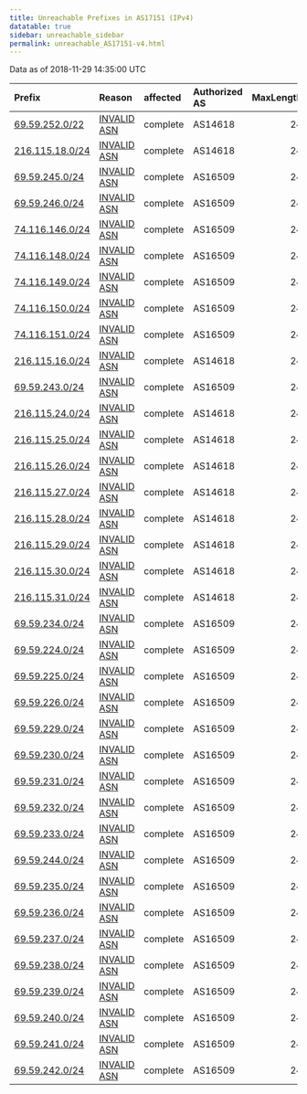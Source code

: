 ```yaml
---
title: Unreachable Prefixes in AS17151 (IPv4)
datatable: true
sidebar: unreachable_sidebar
permalink: unreachable_AS17151-v4.html
---
```


Data as of 2018-11-29 14:35:00 UTC


<div class="datatable-begin"></div>

| Prefix                                                   | Reason                                                                                                 | affected   | Authorized AS   |   MaxLength | Anchor                           |   unreachable /24s |
|:---------------------------------------------------------|:-------------------------------------------------------------------------------------------------------|:-----------|:----------------|------------:|:---------------------------------|-------------------:|
| [69.59.252.0/22](https://stat.ripe.net/69.59.252.0/22)   | [INVALID ASN](https://rpki-validator.ripe.net/announcement-preview?asn=AS17151&prefix=69.59.252.0/22)  | complete   | AS14618         |          24 | [ARIN](unreachable_ARIN-v4.html) |                  4 |
| [216.115.18.0/24](https://stat.ripe.net/216.115.18.0/24) | [INVALID ASN](https://rpki-validator.ripe.net/announcement-preview?asn=AS17151&prefix=216.115.18.0/24) | complete   | AS14618         |          24 | [ARIN](unreachable_ARIN-v4.html) |                  1 |
| [69.59.245.0/24](https://stat.ripe.net/69.59.245.0/24)   | [INVALID ASN](https://rpki-validator.ripe.net/announcement-preview?asn=AS17151&prefix=69.59.245.0/24)  | complete   | AS16509         |          24 | [ARIN](unreachable_ARIN-v4.html) |                  1 |
| [69.59.246.0/24](https://stat.ripe.net/69.59.246.0/24)   | [INVALID ASN](https://rpki-validator.ripe.net/announcement-preview?asn=AS17151&prefix=69.59.246.0/24)  | complete   | AS16509         |          24 | [ARIN](unreachable_ARIN-v4.html) |                  1 |
| [74.116.146.0/24](https://stat.ripe.net/74.116.146.0/24) | [INVALID ASN](https://rpki-validator.ripe.net/announcement-preview?asn=AS17151&prefix=74.116.146.0/24) | complete   | AS16509         |          24 | [ARIN](unreachable_ARIN-v4.html) |                  1 |
| [74.116.148.0/24](https://stat.ripe.net/74.116.148.0/24) | [INVALID ASN](https://rpki-validator.ripe.net/announcement-preview?asn=AS17151&prefix=74.116.148.0/24) | complete   | AS16509         |          24 | [ARIN](unreachable_ARIN-v4.html) |                  1 |
| [74.116.149.0/24](https://stat.ripe.net/74.116.149.0/24) | [INVALID ASN](https://rpki-validator.ripe.net/announcement-preview?asn=AS17151&prefix=74.116.149.0/24) | complete   | AS16509         |          24 | [ARIN](unreachable_ARIN-v4.html) |                  1 |
| [74.116.150.0/24](https://stat.ripe.net/74.116.150.0/24) | [INVALID ASN](https://rpki-validator.ripe.net/announcement-preview?asn=AS17151&prefix=74.116.150.0/24) | complete   | AS16509         |          24 | [ARIN](unreachable_ARIN-v4.html) |                  1 |
| [74.116.151.0/24](https://stat.ripe.net/74.116.151.0/24) | [INVALID ASN](https://rpki-validator.ripe.net/announcement-preview?asn=AS17151&prefix=74.116.151.0/24) | complete   | AS16509         |          24 | [ARIN](unreachable_ARIN-v4.html) |                  1 |
| [216.115.16.0/24](https://stat.ripe.net/216.115.16.0/24) | [INVALID ASN](https://rpki-validator.ripe.net/announcement-preview?asn=AS17151&prefix=216.115.16.0/24) | complete   | AS14618         |          24 | [ARIN](unreachable_ARIN-v4.html) |                  1 |
| [69.59.243.0/24](https://stat.ripe.net/69.59.243.0/24)   | [INVALID ASN](https://rpki-validator.ripe.net/announcement-preview?asn=AS17151&prefix=69.59.243.0/24)  | complete   | AS16509         |          24 | [ARIN](unreachable_ARIN-v4.html) |                  1 |
| [216.115.24.0/24](https://stat.ripe.net/216.115.24.0/24) | [INVALID ASN](https://rpki-validator.ripe.net/announcement-preview?asn=AS17151&prefix=216.115.24.0/24) | complete   | AS14618         |          24 | [ARIN](unreachable_ARIN-v4.html) |                  1 |
| [216.115.25.0/24](https://stat.ripe.net/216.115.25.0/24) | [INVALID ASN](https://rpki-validator.ripe.net/announcement-preview?asn=AS17151&prefix=216.115.25.0/24) | complete   | AS14618         |          24 | [ARIN](unreachable_ARIN-v4.html) |                  1 |
| [216.115.26.0/24](https://stat.ripe.net/216.115.26.0/24) | [INVALID ASN](https://rpki-validator.ripe.net/announcement-preview?asn=AS17151&prefix=216.115.26.0/24) | complete   | AS14618         |          24 | [ARIN](unreachable_ARIN-v4.html) |                  1 |
| [216.115.27.0/24](https://stat.ripe.net/216.115.27.0/24) | [INVALID ASN](https://rpki-validator.ripe.net/announcement-preview?asn=AS17151&prefix=216.115.27.0/24) | complete   | AS14618         |          24 | [ARIN](unreachable_ARIN-v4.html) |                  1 |
| [216.115.28.0/24](https://stat.ripe.net/216.115.28.0/24) | [INVALID ASN](https://rpki-validator.ripe.net/announcement-preview?asn=AS17151&prefix=216.115.28.0/24) | complete   | AS14618         |          24 | [ARIN](unreachable_ARIN-v4.html) |                  1 |
| [216.115.29.0/24](https://stat.ripe.net/216.115.29.0/24) | [INVALID ASN](https://rpki-validator.ripe.net/announcement-preview?asn=AS17151&prefix=216.115.29.0/24) | complete   | AS14618         |          24 | [ARIN](unreachable_ARIN-v4.html) |                  1 |
| [216.115.30.0/24](https://stat.ripe.net/216.115.30.0/24) | [INVALID ASN](https://rpki-validator.ripe.net/announcement-preview?asn=AS17151&prefix=216.115.30.0/24) | complete   | AS14618         |          24 | [ARIN](unreachable_ARIN-v4.html) |                  1 |
| [216.115.31.0/24](https://stat.ripe.net/216.115.31.0/24) | [INVALID ASN](https://rpki-validator.ripe.net/announcement-preview?asn=AS17151&prefix=216.115.31.0/24) | complete   | AS14618         |          24 | [ARIN](unreachable_ARIN-v4.html) |                  1 |
| [69.59.234.0/24](https://stat.ripe.net/69.59.234.0/24)   | [INVALID ASN](https://rpki-validator.ripe.net/announcement-preview?asn=AS17151&prefix=69.59.234.0/24)  | complete   | AS16509         |          24 | [ARIN](unreachable_ARIN-v4.html) |                  1 |
| [69.59.224.0/24](https://stat.ripe.net/69.59.224.0/24)   | [INVALID ASN](https://rpki-validator.ripe.net/announcement-preview?asn=AS17151&prefix=69.59.224.0/24)  | complete   | AS16509         |          24 | [ARIN](unreachable_ARIN-v4.html) |                  1 |
| [69.59.225.0/24](https://stat.ripe.net/69.59.225.0/24)   | [INVALID ASN](https://rpki-validator.ripe.net/announcement-preview?asn=AS17151&prefix=69.59.225.0/24)  | complete   | AS16509         |          24 | [ARIN](unreachable_ARIN-v4.html) |                  1 |
| [69.59.226.0/24](https://stat.ripe.net/69.59.226.0/24)   | [INVALID ASN](https://rpki-validator.ripe.net/announcement-preview?asn=AS17151&prefix=69.59.226.0/24)  | complete   | AS16509         |          24 | [ARIN](unreachable_ARIN-v4.html) |                  1 |
| [69.59.229.0/24](https://stat.ripe.net/69.59.229.0/24)   | [INVALID ASN](https://rpki-validator.ripe.net/announcement-preview?asn=AS17151&prefix=69.59.229.0/24)  | complete   | AS16509         |          24 | [ARIN](unreachable_ARIN-v4.html) |                  1 |
| [69.59.230.0/24](https://stat.ripe.net/69.59.230.0/24)   | [INVALID ASN](https://rpki-validator.ripe.net/announcement-preview?asn=AS17151&prefix=69.59.230.0/24)  | complete   | AS16509         |          24 | [ARIN](unreachable_ARIN-v4.html) |                  1 |
| [69.59.231.0/24](https://stat.ripe.net/69.59.231.0/24)   | [INVALID ASN](https://rpki-validator.ripe.net/announcement-preview?asn=AS17151&prefix=69.59.231.0/24)  | complete   | AS16509         |          24 | [ARIN](unreachable_ARIN-v4.html) |                  1 |
| [69.59.232.0/24](https://stat.ripe.net/69.59.232.0/24)   | [INVALID ASN](https://rpki-validator.ripe.net/announcement-preview?asn=AS17151&prefix=69.59.232.0/24)  | complete   | AS16509         |          24 | [ARIN](unreachable_ARIN-v4.html) |                  1 |
| [69.59.233.0/24](https://stat.ripe.net/69.59.233.0/24)   | [INVALID ASN](https://rpki-validator.ripe.net/announcement-preview?asn=AS17151&prefix=69.59.233.0/24)  | complete   | AS16509         |          24 | [ARIN](unreachable_ARIN-v4.html) |                  1 |
| [69.59.244.0/24](https://stat.ripe.net/69.59.244.0/24)   | [INVALID ASN](https://rpki-validator.ripe.net/announcement-preview?asn=AS17151&prefix=69.59.244.0/24)  | complete   | AS16509         |          24 | [ARIN](unreachable_ARIN-v4.html) |                  1 |
| [69.59.235.0/24](https://stat.ripe.net/69.59.235.0/24)   | [INVALID ASN](https://rpki-validator.ripe.net/announcement-preview?asn=AS17151&prefix=69.59.235.0/24)  | complete   | AS16509         |          24 | [ARIN](unreachable_ARIN-v4.html) |                  1 |
| [69.59.236.0/24](https://stat.ripe.net/69.59.236.0/24)   | [INVALID ASN](https://rpki-validator.ripe.net/announcement-preview?asn=AS17151&prefix=69.59.236.0/24)  | complete   | AS16509         |          24 | [ARIN](unreachable_ARIN-v4.html) |                  1 |
| [69.59.237.0/24](https://stat.ripe.net/69.59.237.0/24)   | [INVALID ASN](https://rpki-validator.ripe.net/announcement-preview?asn=AS17151&prefix=69.59.237.0/24)  | complete   | AS16509         |          24 | [ARIN](unreachable_ARIN-v4.html) |                  1 |
| [69.59.238.0/24](https://stat.ripe.net/69.59.238.0/24)   | [INVALID ASN](https://rpki-validator.ripe.net/announcement-preview?asn=AS17151&prefix=69.59.238.0/24)  | complete   | AS16509         |          24 | [ARIN](unreachable_ARIN-v4.html) |                  1 |
| [69.59.239.0/24](https://stat.ripe.net/69.59.239.0/24)   | [INVALID ASN](https://rpki-validator.ripe.net/announcement-preview?asn=AS17151&prefix=69.59.239.0/24)  | complete   | AS16509         |          24 | [ARIN](unreachable_ARIN-v4.html) |                  1 |
| [69.59.240.0/24](https://stat.ripe.net/69.59.240.0/24)   | [INVALID ASN](https://rpki-validator.ripe.net/announcement-preview?asn=AS17151&prefix=69.59.240.0/24)  | complete   | AS16509         |          24 | [ARIN](unreachable_ARIN-v4.html) |                  1 |
| [69.59.241.0/24](https://stat.ripe.net/69.59.241.0/24)   | [INVALID ASN](https://rpki-validator.ripe.net/announcement-preview?asn=AS17151&prefix=69.59.241.0/24)  | complete   | AS16509         |          24 | [ARIN](unreachable_ARIN-v4.html) |                  1 |
| [69.59.242.0/24](https://stat.ripe.net/69.59.242.0/24)   | [INVALID ASN](https://rpki-validator.ripe.net/announcement-preview?asn=AS17151&prefix=69.59.242.0/24)  | complete   | AS16509         |          24 | [ARIN](unreachable_ARIN-v4.html) |                  1 |

<div class="datatable-end"></div>